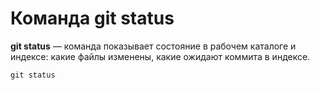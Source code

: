 # Команда **git status**

**git status** — команда показывает состояние в рабочем каталоге и индексе: какие файлы изменены, какие ожидают коммита в индексе.

```
git status
```